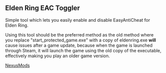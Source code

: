 ## Elden Ring EAC Toggler
Simple tool which lets you easily enable and disable EasyAntiCheat for Elden Ring.

Using this tool should be the preferred method as the old method where you replace "start_protected_game.exe" with a copy of eldenring.exe **will** cause issues after a game update, because when the game is launched through Steam, it will launch the game using the old copy of the executable, effectively making you play an older game version.

[NexusMods](https://www.nexusmods.com/eldenring/mods/90)

